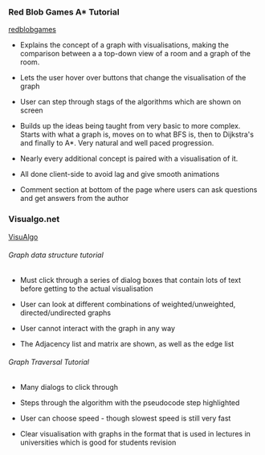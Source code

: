 ### Red Blob Games A* Tutorial
[redblobgames](https://www.redblobgames.com/pathfinding/a-star/introduction.html)
* Explains the concept of a graph with visualisations, making the comparison
between a a top-down view of a room and a graph of the room.

* Lets the user hover over buttons that change the visualisation of the graph

* User can step through stags of the algorithms which are shown on screen

* Builds up the ideas being taught from very basic to more complex. Starts with what a graph is, moves
on to what BFS is, then to Dijkstra's and finally to A*. Very natural and well paced progression.

* Nearly every additional concept is paired with a visualisation of it.

* All done client-side to avoid lag and give smooth animations

* Comment section at bottom of the page where users can ask questions and get answers from the author

### Visualgo.net
[VisuAlgo](https://visualgo.net/en/graphds?slide=1)

###### Graph data structure tutorial

* Must click through a series of dialog boxes that contain
lots of text before getting to the actual visualisation

* User can look at different combinations of weighted/unweighted, directed/undirected graphs 

* User cannot interact with the graph in any way

* The Adjacency list and matrix are shown, as well as the edge list

###### Graph Traversal Tutorial

* Many dialogs to click through

* Steps through the algorithm with the pseudocode step highlighted

* User can choose speed - though slowest speed is still very fast

* Clear visualisation with graphs in the format that is used in lectures in universities which is good for students revision

